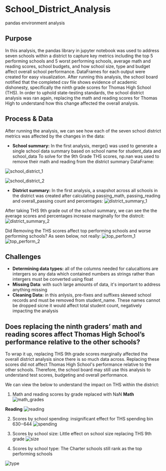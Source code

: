 # School_District_Analysis
pandas environment analysis

## Purpose
In this analysis, the pandas library in jupyter notebook was used to address seven schools within a district to capture key metrics including the top 5 performing schools and 5 worst performing schools, average math and reading scores, school budgets, and how school size, type and budget affect overall school performance. DataFrames for each output were created for easy visualization. After running this analysis, the school board notified that the completed csv file shows evidence of academic dishonesty, specifically the ninth grade scores for Thomas High School (THS). In order to uphold state-testing standards, the school district analysis was ran again, replacing the math and reading scores for Thomas High to understand how this change affected the overall analysis.

## Process & Data
After running the analysis, we can see how each of the seven school district metrics was affected by the changes in the data:

- **School summary:** In the first analysis, merge() was used to generate a single school data summary based on school name for student_data and school_data
To solve for the 9th Grade THS scores, np.nan was used to remove their math and reading from the district summary DataFrame:

![school_district_1](https://user-images.githubusercontent.com/79612565/114319759-b58cb900-9ac7-11eb-945b-ffb97c4673b4.png)

![school_district_2](https://user-images.githubusercontent.com/79612565/114319768-bcb3c700-9ac7-11eb-86e5-4e52af70bc2f.png)


- **District summary:** In the first analysis, a snapshot across all schools in the district was created after calculating passing_math, passing_reading and overall_passing count and percentages:
 ![district_summary_1](https://user-images.githubusercontent.com/79612565/114319771-c1787b00-9ac7-11eb-8d75-1e30fde1a7ba.png)

 
 After taking THS 9th grade out of the school summary, we can see the the average scores and percentages increase marginally for the distrcit:
![district_summary_2](https://user-images.githubusercontent.com/79612565/114319778-c5a49880-9ac7-11eb-865d-f4e117072a9b.png)

Did Removing the THS scores affect top performing schools and worse performing schools? As seen below, not really:
![top_perform_1](https://user-images.githubusercontent.com/79612565/114320079-1c5ea200-9ac9-11eb-93f6-4c826941b704.png)
![top_perform_2](https://user-images.githubusercontent.com/79612565/114320081-1e286580-9ac9-11eb-9fe8-047cc1eadbb3.png)


## Challenges
- **Determining data types:** all of the columns needed for calucaltions are intergers so any data which contained numbers as strings rather than intergers must be converted using float
- **Missing Data**: with such large amounts of data, it's important to address anything missing
- **Cleaning Data:** in this anlysis, pre-fixes and suffixes skewed school records and must be removed from student_name. These names cannot be dropped sicne it would affect total student count, negatively impacting the analysis

## Does replacing the ninth graders’ math and reading scores affect Thomas High School’s performance relative to the other schools?
To wrap it up, replacing THS 9th grade scores marginally affected the overall district analysis since there is so much data across. Replacing these scores did not affect Thomas High School's performance relative to the other schools. Therefore, the school board may still use this analysis to understand test scores, budgeting and overall performance. 

We can view the below to understand the impact on THS within the district:

1. Math and reading scores by grade replaced with NaN
**Math**
![math_grades](https://user-images.githubusercontent.com/79612565/114320562-3a2d0680-9acb-11eb-897a-ee7033ed8b60.png)

**Reading**
![reading](https://user-images.githubusercontent.com/79612565/114320564-3c8f6080-9acb-11eb-8c95-64e297e25807.png)

2. Scores by school spending: insignificant effect for THS spending bin $630-$644
![spending](https://user-images.githubusercontent.com/79612565/114321042-ae68a980-9acd-11eb-90aa-d985cb09d570.png)

3. Scores by school size: Little effect on school size replacing THS 9th grade
![size](https://user-images.githubusercontent.com/79612565/114321022-a1e45100-9acd-11eb-9465-45c07259c5ce.png)

4. Scores by school type: The Charter schools still rank as the top performing schools

![type](https://user-images.githubusercontent.com/79612565/114321015-9abd4300-9acd-11eb-9667-a9310947ac8b.png)

